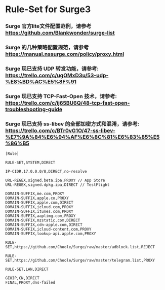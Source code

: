 # Rule-Set for Surge3

### Surge 官方lite文件配置范例，请参考 https://github.com/Blankwonder/surge-list
### Surge 的几种策略配置规范，请参考 https://manual.nssurge.com/policy/proxy.html
### Surge 现已支持 UDP 转发功能，请参考: https://trello.com/c/ugOMxD3u/53-udp-%E8%BD%AC%E5%8F%91
### Surge 现已支持 TCP-Fast-Open 技术，请参考: https://trello.com/c/ij65BU6Q/48-tcp-fast-open-troubleshooting-guide
### Surge 现已支持 ss-libev 的全部加密方式和混淆，请参考: https://trello.com/c/BTr0vG1O/47-ss-libev-%E7%9A%84%E6%94%AF%E6%8C%81%E6%83%85%E5%86%B5

```
[Rule]

RULE-SET,SYSTEM,DIRECT

IP-CIDR,17.0.0.0/8,DIRECT,no-resolve

URL-REGEX,signed.beta.ipa,PROXY // App Store
URL-REGEX,signed.dpkg.ipa,DIRECT // TestFlight

DOMAIN-SUFFIX,me.com,PROXY
DOMAIN-SUFFIX,apple.co,PROXY
DOMAIN-SUFFIX,apple.com,DIRECT
DOMAIN-SUFFIX,icloud.com,PROXY
DOMAIN-SUFFIX,itunes.com,PROXY
DOMAIN-SUFFIX,aaplimg.com,PROXY
DOMAIN-SUFFIX,mzstatic.com,DIRECT
DOMAIN-SUFFIX,cdn-apple.com,DIRECT
DOMAIN-SUFFIX,icloud-content.com,PROXY
DOMAIN-SUFFIX,lookup-api.apple.com,PROXY

RULE-SET,https://github.com/Choole/Surge/raw/master/adblock.list,REJECT

RULE-SET,https://github.com/Choole/Surge/raw/master/telegram.list,PROXY

RULE-SET,LAN,DIRECT

GEOIP,CN,DIRECT
FINAL,PROXY,dns-failed
